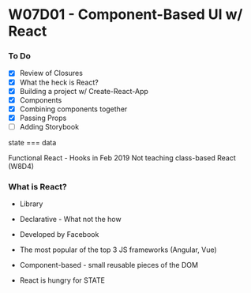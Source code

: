 # W07D01 - Component-Based UI w/ React

### To Do
- [x] Review of Closures
- [x] What the heck is React?
- [x] Building a project w/ Create-React-App
- [x] Components
- [x] Combining components together
- [x] Passing Props
- [ ] Adding Storybook

state === data

Functional React - Hooks in Feb 2019
Not teaching class-based React (W8D4)

### What is React?
* Library
* Declarative - What not the how
* Developed by Facebook
* The most popular of the top 3 JS frameworks (Angular, Vue)
* Component-based - small reusable pieces of the DOM

* React is hungry for STATE


















# 
